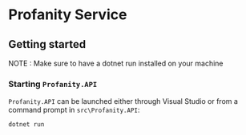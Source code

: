 # Profanity Service


## Getting started


NOTE : Make sure to have a dotnet run installed on your machine

### Starting `Profanity.API` 


`Profanity.API` can be launched either through Visual Studio or from a command prompt in `src\Profanity.API`:

```sh
dotnet run
```



